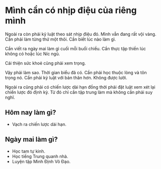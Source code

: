 # Mình cần có nhịp điệu của riêng mình

Ngoài ra còn phải kỷ luật theo sát nhịp điệu đó.
Mình vẫn đang rất vội vàng. Cần phải làm từng thứ một thôi.
Cần biết lúc nào làm gì.

Cần viết ra ngày mai làm gì cuối mỗi buổi chiều.
Cần thực tập thiền lúc không có hoặc lúc Níc ngủ.

Cải thiện sức khoẻ cũng phải xem trọng.

Vậy phải làm sao.
Thời gian biểu đã có. Cần phải học thuộc lòng và tôn trọng nó.
Cần phải kỷ luật với bản thân hơn. Không được lười.

Ngoài ra cũng phải có chiến lược dài hạn đồng thời phải đặt luật xem xét lại chiến lược đó định kỳ. Từ đó chỉ cần tập trung làm mà không cần phải suy nghĩ.

## Hôm nay làm gì?

- Vạch ra chiến lược dài hạn.

## Ngày mai làm gì?

- Học tam tự kinh.
- Học tiếng Trung quanh nhà.
- Luyện tập Minh Định Võ Đạo.
